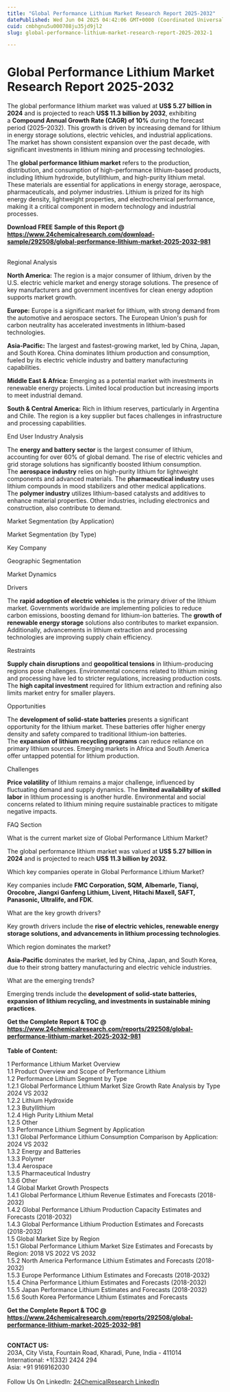 ```yaml
---
title: "Global Performance Lithium Market Research Report 2025-2032"
datePublished: Wed Jun 04 2025 04:42:06 GMT+0000 (Coordinated Universal Time)
cuid: cmbhgnu5u000708ju35jd9jl2
slug: global-performance-lithium-market-research-report-2025-2032-1

---
```


# Global Performance Lithium Market Research Report 2025-2032

<p>The global performance lithium market was valued at <strong>US$ 5.27 billion in 2024</strong> and is projected to reach <strong>US$ 11.3 billion by 2032</strong>, exhibiting a <strong>Compound Annual Growth Rate (CAGR) of 10%</strong> during the forecast period (2025–2032). This growth is driven by increasing demand for lithium in energy storage solutions, electric vehicles, and industrial applications. The market has shown consistent expansion over the past decade, with significant investments in lithium mining and processing technologies.</p><p>
</p><p>The <strong>global performance lithium market</strong> refers to the production, distribution, and consumption of high-performance lithium-based products, including lithium hydroxide, butyllithium, and high-purity lithium metal. These materials are essential for applications in energy storage, aerospace, pharmaceuticals, and polymer industries. Lithium is prized for its high energy density, lightweight properties, and electrochemical performance, making it a critical component in modern technology and industrial processes.</p><div><b>Download FREE Sample of this Report @ 
            <a href="https://www.24chemicalresearch.com/download-sample/292508/global-performance-lithium-market-2025-2032-981">
            https://www.24chemicalresearch.com/download-sample/292508/global-performance-lithium-market-2025-2032-981</a></b></div><br><p>
Regional Analysis</p><p>
</p><p><strong>North America:</strong> The region is a major consumer of lithium, driven by the U.S. electric vehicle market and energy storage solutions. The presence of key manufacturers and government incentives for clean energy adoption supports market growth.</p><p>
</p><p><strong>Europe:</strong> Europe is a significant market for lithium, with strong demand from the automotive and aerospace sectors. The European Union's push for carbon neutrality has accelerated investments in lithium-based technologies.</p><p>
</p><p><strong>Asia-Pacific:</strong> The largest and fastest-growing market, led by China, Japan, and South Korea. China dominates lithium production and consumption, fueled by its electric vehicle industry and battery manufacturing capabilities.</p><p>
</p><p><strong>Middle East &amp; Africa:</strong> Emerging as a potential market with investments in renewable energy projects. Limited local production but increasing imports to meet industrial demand.</p><p>
</p><p><strong>South &amp; Central America:</strong> Rich in lithium reserves, particularly in Argentina and Chile. The region is a key supplier but faces challenges in infrastructure and processing capabilities.</p><p>
End User Industry Analysis</p><p>
</p><p>The <strong>energy and battery sector</strong> is the largest consumer of lithium, accounting for over 60% of global demand. The rise of electric vehicles and grid storage solutions has significantly boosted lithium consumption. The <strong>aerospace industry</strong> relies on high-purity lithium for lightweight components and advanced materials. The <strong>pharmaceutical industry</strong> uses lithium compounds in mood stabilizers and other medical applications. The <strong>polymer industry</strong> utilizes lithium-based catalysts and additives to enhance material properties. Other industries, including electronics and construction, also contribute to demand.</p><p>
Market Segmentation (by Application)</p><p>
</p><p>
Market Segmentation (by Type)</p><p>
</p><p>
Key Company</p><p>
</p><p>
Geographic Segmentation</p><p>
</p><p>
Market Dynamics</p><p>
Drivers</p><p>
</p><p>The <strong>rapid adoption of electric vehicles</strong> is the primary driver of the lithium market. Governments worldwide are implementing policies to reduce carbon emissions, boosting demand for lithium-ion batteries. The <strong>growth of renewable energy storage</strong> solutions also contributes to market expansion. Additionally, advancements in lithium extraction and processing technologies are improving supply chain efficiency.</p><p>
Restraints</p><p>
</p><p><strong>Supply chain disruptions</strong> and <strong>geopolitical tensions</strong> in lithium-producing regions pose challenges. Environmental concerns related to lithium mining and processing have led to stricter regulations, increasing production costs. The <strong>high capital investment</strong> required for lithium extraction and refining also limits market entry for smaller players.</p><p>
Opportunities</p><p>
</p><p>The <strong>development of solid-state batteries</strong> presents a significant opportunity for the lithium market. These batteries offer higher energy density and safety compared to traditional lithium-ion batteries. The <strong>expansion of lithium recycling programs</strong> can reduce reliance on primary lithium sources. Emerging markets in Africa and South America offer untapped potential for lithium production.</p><p>
Challenges</p><p>
</p><p><strong>Price volatility</strong> of lithium remains a major challenge, influenced by fluctuating demand and supply dynamics. The <strong>limited availability of skilled labor</strong> in lithium processing is another hurdle. Environmental and social concerns related to lithium mining require sustainable practices to mitigate negative impacts.</p><p>
FAQ Section</p><p>
What is the current market size of Global Performance Lithium Market?</p><p>
</p><p>The global performance lithium market was valued at <strong>US$ 5.27 billion in 2024</strong> and is projected to reach <strong>US$ 11.3 billion by 2032</strong>.</p><p>
Which key companies operate in Global Performance Lithium Market?</p><p>
</p><p>Key companies include <strong>FMC Corporation, SQM, Albemarle, Tianqi, Orocobre, Jiangxi Ganfeng Lithium, Livent, Hitachi Maxell, SAFT, Panasonic, Ultralife, and FDK</strong>.</p><p>
What are the key growth drivers?</p><p>
</p><p>Key growth drivers include the <strong>rise of electric vehicles, renewable energy storage solutions, and advancements in lithium processing technologies</strong>.</p><p>
Which region dominates the market?</p><p>
</p><p><strong>Asia-Pacific</strong> dominates the market, led by China, Japan, and South Korea, due to their strong battery manufacturing and electric vehicle industries.</p><p>
What are the emerging trends?</p><p>
</p><p>Emerging trends include the <strong>development of solid-state batteries, expansion of lithium recycling, and investments in sustainable mining practices</strong>.</p>

<div><b>Get the Complete Report & TOC @ 
            <a href="https://www.24chemicalresearch.com/reports/292508/global-performance-lithium-market-2025-2032-981">
            https://www.24chemicalresearch.com/reports/292508/global-performance-lithium-market-2025-2032-981</a></b></div><br>
            <b>Table of Content:</b><p>1 Performance Lithium Market Overview<br />
    1.1 Product Overview and Scope of Performance Lithium<br />
    1.2 Performance Lithium Segment by Type<br />
        1.2.1 Global Performance Lithium Market Size Growth Rate Analysis by Type 2024 VS 2032<br />
        1.2.2 Lithium Hydroxide<br />
        1.2.3 Butyllithium<br />
        1.2.4 High Purity Lithium Metal<br />
        1.2.5 Other<br />
    1.3 Performance Lithium Segment by Application<br />
        1.3.1 Global Performance Lithium Consumption Comparison by Application: 2024 VS 2032<br />
        1.3.2 Energy and Batteries<br />
        1.3.3 Polymer<br />
        1.3.4 Aerospace<br />
        1.3.5 Pharmaceutical Industry<br />
        1.3.6 Other<br />
    1.4 Global Market Growth Prospects<br />
        1.4.1 Global Performance Lithium Revenue Estimates and Forecasts (2018-2032)<br />
        1.4.2 Global Performance Lithium Production Capacity Estimates and Forecasts (2018-2032)<br />
        1.4.3 Global Performance Lithium Production Estimates and Forecasts (2018-2032)<br />
    1.5 Global Market Size by Region<br />
        1.5.1 Global Performance Lithium Market Size Estimates and Forecasts by Region: 2018 VS 2022 VS 2032<br />
        1.5.2 North America Performance Lithium Estimates and Forecasts (2018-2032)<br />
        1.5.3 Europe Performance Lithium Estimates and Forecasts (2018-2032)<br />
        1.5.4 China Performance Lithium Estimates and Forecasts (2018-2032)<br />
        1.5.5 Japan Performance Lithium Estimates and Forecasts (2018-2032)<br />
        1.5.6 South Korea Performance Lithium Estimates and Forecasts </p>

<div><b>Get the Complete Report & TOC @ 
            <a href="https://www.24chemicalresearch.com/reports/292508/global-performance-lithium-market-2025-2032-981">
            https://www.24chemicalresearch.com/reports/292508/global-performance-lithium-market-2025-2032-981</a></b></div><br>

<b>CONTACT US:</b><br>
            203A, City Vista, Fountain Road, Kharadi, Pune, India - 411014<br>
            International: +1(332) 2424 294<br>
            Asia: +91 9169162030 <br><br>
            Follow Us On LinkedIn: <a href="https://www.linkedin.com/company/24chemicalresearch/">24ChemicalResearch LinkedIn</a>